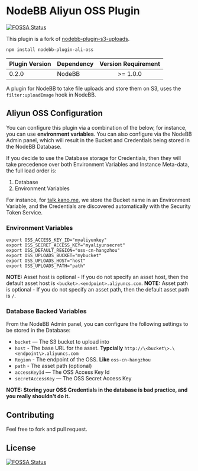 # NodeBB Aliyun OSS Plugin

[![FOSSA Status](https://app.fossa.io/api/projects/git%2Bgithub.com%2Fziofat%2Fnodebb-plugin-ali-oss.svg?type=shield)](https://app.fossa.io/projects/git%2Bgithub.com%2Fziofat%2Fnodebb-plugin-ali-oss?ref=badge_shield)

This plugin is a fork of [nodebb-plugin-s3-uploads](https://github.com/LouiseMcMahon/nodebb-plugin-s3-uploads).

`npm install nodebb-plugin-ali-oss`

| Plugin Version | Dependency     | Version Requirement     |
| ---------------| -------------- |:-----------------------:|
| 0.2.0          | NodeBB         | >= 1.0.0                |

A plugin for NodeBB to take file uploads and store them on S3, uses the `filter:uploadImage` hook in NodeBB.

## Aliyun OSS Configuration

You can configure this plugin via a combination of the below, for instance, you can use **environment variables**. You can also configure via the NodeBB Admin panel, which will result in the Bucket and Credentials being stored in the NodeBB Database.

If you decide to use the Database storage for Credentials, then they will take precedence over both Environment Variables and Instance Meta-data, the full load order is:

1. Database
2. Environment Variables

For instance, for [talk.kano.me](http://talk.kano.me), we store the Bucket name in an Environment Variable, and the Credentials are discovered automatically with the Security Token Service.

### Environment Variables

```shell
export OSS_ACCESS_KEY_ID="myaliyunkey"
export OSS_SECRET_ACCESS_KEY="myaliyunsecret"
export OSS_DEFAULT_REGION="oss-cn-hangzhou"
export OSS_UPLOADS_BUCKET="mybucket"
export OSS_UPLOADS_HOST="host"
export OSS_UPLOADS_PATH="path"
```

**NOTE:** Asset host is optional - If you do not specify an asset host, then the default asset host is `<bucket>.<endpoint>.aliyuncs.com`.
**NOTE:** Asset path is optional - If you do not specify an asset path, then the default asset path is `/`.

### Database Backed Variables

From the NodeBB Admin panel, you can configure the following settings to be stored in the Database:

* `bucket` — The S3 bucket to upload into
* `host` - The base URL for the asset.  **Typcially** `http://\<bucket\>.\<endpoint\>.aliyuncs.com`
* `Region` - The endpoint of the OSS. **Like** `oss-cn-hangzhou`
* `path` - The asset path (optional)
* `accessKeyId` — The OSS Access Key Id
* `secretAccessKey` — The OSS Secret Access Key

**NOTE: Storing your OSS Credentials in the database is bad practice, and you really shouldn't do it.**

## Contributing

Feel free to fork and pull request.

## License

[![FOSSA Status](https://app.fossa.io/api/projects/git%2Bgithub.com%2Fziofat%2Fnodebb-plugin-ali-oss.svg?type=large)](https://app.fossa.io/projects/git%2Bgithub.com%2Fziofat%2Fnodebb-plugin-ali-oss?ref=badge_large)